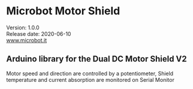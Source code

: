 # Microbot Motor Shield
Version: 1.0.0<br/>
Release date: 2020-06-10<br/>
www.microbot.it
## Arduino library for the Dual DC Motor Shield V2
Motor speed and direction are controlled by a potentiometer, Shield temperature and current absorption are monitored on Serial Monitor
